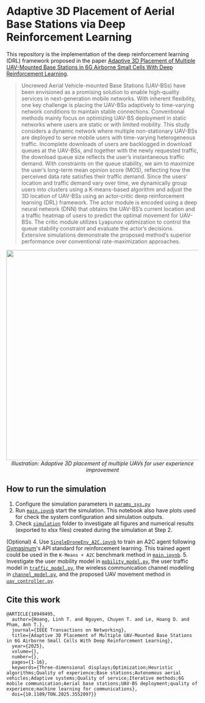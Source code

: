# Adaptive 3D Placement of Aerial Base Stations via Deep Reinforcement Learning

This repository is the implementation of the deep reinforcement learning (DRL) framework proposed in the paper [Adaptive 3D Placement of Multiple UAV-Mounted Base Stations in 6G Airborne Small Cells With Deep Reinforcement Learning](https://ieeexplore.ieee.org/document/10949495).

> Uncrewed Aerial Vehicle-mounted Base Stations (UAV-BSs) have been envisioned as a promising solution to enable high-quality services in next-generation mobile networks. With inherent flexibility, one key challenge is placing the UAV-BSs adaptively to time-varying network conditions to maintain stable connections. Conventional methods mainly focus on optimizing UAV-BS deployment in static networks where users are static or with limited mobility. This study considers a dynamic network where multiple non-stationary UAV-BSs are deployed to serve mobile users with time-varying heterogeneous traffic. Incomplete downloads of users are backlogged in download queues at the UAV-BSs, and together with the newly requested traffic, the download queue size reflects the user’s instantaneous traffic demand. With constraints on the queue stability, we aim to maximize the user’s long-term mean opinion score (MOS), reflecting how the perceived data rate satisfies their traffic demand. Since the users’ location and traffic demand vary over time, we dynamically group users into clusters using a K-means-based algorithm and adjust the 3D location of UAV-BSs using an actor-critic deep reinforcement learning (DRL) framework. The actor module is encoded using a deep neural network (DNN) that obtains the UAV-BS’s current location and a traffic heatmap of users to predict the optimal movement for UAV-BSs. The critic module utilizes Lyapunov optimization to control the queue stability constraint and evaluate the actor’s decisions. Extensive simulations demonstrate the proposed method’s superior performance over conventional rate-maximization approaches.

<p align="center">
  <img src="simulation/proposed-1000s.gif"  width="550"><br>
  <em>Illustration: Adaptive 3D placement of multiple UAVs for user experience improvement</em>
</p>

## How to run the simulation
1. Configure the simulation parameters in [`params_sys.py`](params_sys.py)
2. Run [`main.ipynb`](main.ipynb) start the simulation. This notebook also have plots used for check the system configuration and simulation outputs.
3. Check [`simulation`](simulation) folder to investigate all figures and numerical results (exported to xlsx files) created during the simulation at Step 2.

(Optional)
4. Use [`SingleDroneEnv_A2C.ipynb`](SingleDroneEnv_A2C.ipynb) to train an A2C agent following [Gymasinum](https://gymnasium.farama.org/)'s API standard for reinforcement learning. This trained agent could be used in the `K-Means + A2C` benchmark method in [`main.ipynb`](main.ipynb).
5. Investigate the user mobility model in [`mobility_model.py`](mobility_model.py), the user traffic model in [`traffic_model.py`](traffic_model.py), the wireless communication channel modelling in [`channel_model.py`](channel_model.py), and the proposed UAV movement method in [`uav_controller.py`](uav_controller.py).

## Cite this work
```
@ARTICLE{10949495,
  author={Hoang, Linh T. and Nguyen, Chuyen T. and Le, Hoang D. and Pham, Anh T.},
  journal={IEEE Transactions on Networking}, 
  title={Adaptive 3D Placement of Multiple UAV-Mounted Base Stations in 6G Airborne Small Cells With Deep Reinforcement Learning}, 
  year={2025},
  volume={},
  number={},
  pages={1-16},
  keywords={Three-dimensional displays;Optimization;Heuristic algorithms;Quality of experience;Base stations;Autonomous aerial vehicles;Adaptive systems;Quality of service;Iterative methods;6G mobile communication;Aerial base stations;UAV-BS deployment;quality of experience;machine learning for communications},
  doi={10.1109/TON.2025.3552097}}
```
